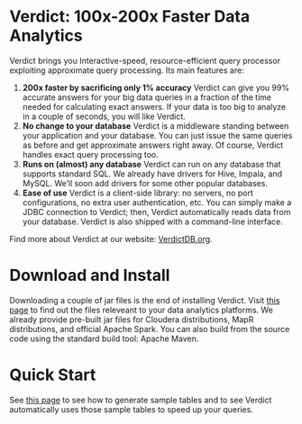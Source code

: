 # Verdict: 100x-200x Faster Data Analytics

Verdict brings you Interactive-speed, resource-efficient query processor exploiting approximate query processing. Its main features are:

1. **200x faster by sacrificing only 1% accuracy**
   Verdict can give you 99% accurate answers for your big data queries in a
   fraction of the time needed for calculating exact answers. If your data is
   too big to analyze in a couple of seconds, you will like Verdict.
2. **No change to your database**
   Verdict is a middleware standing between your application and your database.
   You can just issue the same queries as before and get approximate answers
   right away. Of course, Verdict handles exact query processing too.
3. **Runs on (almost) any database**
   Verdict can run on any database that supports standard SQL. We already have
   drivers for Hive, Impala, and MySQL. We’ll soon add drivers for some other
   popular databases.
4. **Ease of use**
   Verdict is a client-side library: no servers, no port configurations, no
   extra user authentication, etc. You can simply make a JDBC connection to
   Verdict; then, Verdict automatically reads data from your database. Verdict
   is also shipped with a command-line interface.

Find more about Verdict at our website: [VerdictDB.org](http://verdictdb.org).


# Download and Install

Downloading a couple of jar files is the end of installing Verdict. Visit [this page](http://verdictdb.org/download/) to find out the files releveant to your data analytics platforms. We already provide pre-built jar files for Cloudera distributions, MapR distributions, and official Apache Spark. You can also build from the source code using the standard build tool: Apache Maven.


# Quick Start

See [this page](http://verdictdb.org/documentation/quick_start/) to see how to generate sample tables and to see Verdict automatically uses those sample tables to speed up your queries.


